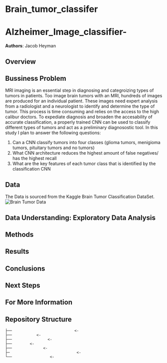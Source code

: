 # Brain_tumor_classifer

# Alzheimer_Image_classifier-

**Authors**: Jacob Heyman


## Overview
 




## Bussiness Problem 
MRI imaging is an essential step in diagnosing and categroizing types of tumors in patients.  Too image brain tumors with an MRI, hundreds of images are produced for an individual patient.  These images need expert analysis from a radiologist and a neurologist to identify and determine the type of tumor.  This process is time consuming and relies on the access to the high calibur doctors. To expediate diagnosis and broaden the accesability of accurate classification, a properly trained CNN can be used to classify different types of tumors and act as a preliminary diagnosostic tool.  In this study I plan to answer the following questions:
 1. Can a CNN classify tumors into four classes (glioma tumors, menigioma tumors, pituitary tumors and no tumors)
 2. What CNN architecture reduces the highest amount of false negatives/ has the highest recall
 3. What are the key features of each tumor class that is identified by the classification CNN



## Data
The Data is sourced from the Kaggle Brain Tumor Classification DataSet.  ![Brain Tumor Data](https://www.kaggle.com/sartajbhuvaji/brain-tumor-classification-mri)



## Data Understanding: Exploratory Data Analysis
 



## Methods
 
    



## Results




## Conclusions
  

## Next Steps



 

## For More Information







## Repository Structure

```
├──                            <- 
├──           <- 
├──                <- 
├──        <- 
├──              <-        
├─                              <- 
└──                 <- 